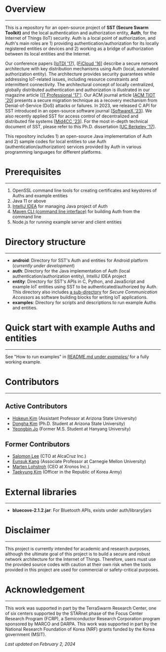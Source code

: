 # Overview
---
This is a repository for an open-source project of **SST (Secure Swarm Toolkit)** and the local authentication and authorization entity, **Auth**, for the Internet of Things (IoT) security. Auth is a local point of authorization, and Auth's main roles are 1) providing authentication/authorization for its locally registered entities or devices and 2) working as a bridge of authorization between its local entities and the Internet. 

Our conference papers [[IoTDI '17](https://dl.acm.org/citation.cfm?id=3054980)], [[FiCloud '16](http://ieeexplore.ieee.org/document/7575852/)] describe a secure network architecture with key distribution mechanisms using Auth (local, automated authorization entity).
The architecture provides security guarantees while addressing IoT-related issues, including resource constraints and intermittent connectivity.
The architectural concept of locally centralized, globally distributed authentication and authorization is illustrated in our magazine article [[IT Professional '17'](https://ieeexplore.ieee.org/document/8057722/)].
Our ACM journal article [[ACM TIOT '20](https://dl.acm.org/doi/abs/10.1145/3375837)] presents a secure migration technique as a recovery mechanism from Denial-of-Service (DoS) attacks or failures.
In 2023, we released C API for SST introduced in an open-source software journal [[SoftwareX '23](https://www.sciencedirect.com/science/article/pii/S2352711023000869)].
We also recently applied SST for access control of decentralized and distributed file systems [[Mid4CC '23](https://dl.acm.org/doi/10.1145/3631309.3632832)].
For the most in-depth technical document of SST, please refer to this Ph.D. dissertation [[UC Berkeley '17](https://www2.eecs.berkeley.edu/Pubs/TechRpts/2017/EECS-2017-139.html)].

This repository includes 1) an open-source Java implementation of Auth and 2) sample codes for local entities to use Auth (authentication/authorization) services provided by Auth in various programming languages for different platforms.



# Prerequisites
---

1. OpenSSL command line tools for creating certificates and keystores of Auths and example entities
2. Java 11 or above
3. [IntelliJ IDEA](https://www.jetbrains.com/idea/) for managing Java project of Auth
4. [Maven CLI (command line interface)](http://maven.apache.org/ref/3.1.0/maven-embedder/cli.html) for building Auth from the command line
5. Node.js for running example server and client entities

# Directory structure
---
- **android**: Directory for SST's Auth and entities for Android platform (*currently under development*)
- **auth**: Directory for the Java implementation of Auth (local authentication/authorization entity), IntelliJ IDEA project
- **entity**: Directory for SST's APIs in C, Python, and JavaScript and example IoT entities using SST to be authenticated/authorized by Auth. This directory also includes [a sub-directory](https://github.com/iotauth/iotauth/tree/master/entity/node/accessors) for *Secure Communication Accessors* as software building blocks for writing IoT applications.
- **examples**: Directory for scripts and descriptions to run example Auths and entities.

# Quick start with example Auths and entities
---
See "How to run examples" in [README.md under *examples/*](https://github.com/iotauth/iotauth/blob/master/examples/README.md) for a fully working example.

# Contributors
---
## Active Contributors
- [Hokeun Kim](https://hokeun.github.io/) (Assistant Professor at Arizona State University)
- [Dongha Kim](https://github.com/Jakio815) (Ph.D. Student at Arizona State University)
- [Yeongbin Jo](https://github.com/yeongbin7) (Former M.S. Student at Hanyang University)

## Former Contributors
- [Salomon Lee](https://www.linkedin.com/in/salomon-lee-637b0921) (CTO at AlcaCruz Inc.)
- [Eunsuk Kang](https://eskang.github.io/) (Associate Professor at Carnegie Mellon University)
- [Marten Lohstroh](https://people.eecs.berkeley.edu/~marten/) (CEO at Xronos Inc.)
- [Taekyung Kim](https://github.com/LukeKimm) (Officer in the Republic of Korea Army)

# External libraries
---
- **bluecove-2.1.2.jar**: For Bluetooth APIs, exists under auth/library/jars

# Disclaimer
---
This project is currently intended for academic and research purposes, although the ultimate goal of this project is to build a secure and robust network architecture for the Internet of Things. Therefore, users must use the provided source codes with caution at their own risk when the tools provided in this project are used for commercial or safety-critical purposes.

# Acknowledgement
---
This work was supported in part by the TerraSwarm Research Center, one of six centers supported by the STARnet phase of the Focus Center Research Program (FCRP), a Semiconductor Research Corporation program sponsored by MARCO and DARPA.
This work was supported in part by the National Research Foundation of Korea (NRF) grants funded by the Korea government (MSIT).

*Last updated on February 2, 2024*
